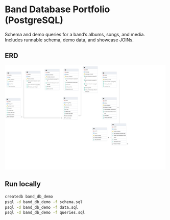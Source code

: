 # Band Database Portfolio (PostgreSQL)

Schema and demo queries for a band’s albums, songs, and media.  
Includes runnable schema, demo data, and showcase JOINs.

## ERD
![ERD](docs/erd.png)

## Run locally
```bash
createdb band_db_demo
psql -d band_db_demo -f schema.sql
psql -d band_db_demo -f data.sql
psql -d band_db_demo -f queries.sql
